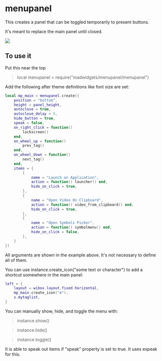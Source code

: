 # menupanel

This creates a panel that can be toggled temporarily to present buttons.

It's meant to replace the main panel until closed.

![](https://i.imgur.com/DktBQcC.gif)

## To use it

Put this near the top
>local menupanel = require("madwidgets/menupanel/menupanel")

Add the following after theme definitions like font size are set:

```lua
local mp_main = menupanel.create({ 
    position = "bottom",
    height = panel_height,
    autoclose = true,
    autoclose_delay = 5,
    hide_button = true,
    speak = false,
    on_right_click = function()
        lockscreen()
    end,
    on_wheel_up = function()
        prev_tag()
    end,
    on_wheel_down = function()
        next_tag()
    end,
    items = {
        {
            name = "Launch an Application",
            action = function() launcher() end,
            hide_on_click = true,
        },
        {
            name = "Open Video On Clipboard",
            action = function() video_from_clipboard() end,
            hide_on_click = true,
        },
        {
            name = "Open Symbols Picker",
            action = function() symbolmenu() end,
            hide_on_click = false,
        },
    }
})
```

All arguments are shown in the example above. It's not necessary to define all of them.

You can use instance.create_icon("some text or character") to add a shortcut somewhere in the main panel:
```lua
left = {
    layout = wibox.layout.fixed.horizontal,
    mp_main.create_icon("❇"),
    s.mytaglist,
}
```

You can manually show, hide, and toggle the menu with:

>instance.show()

>instance.hide()

>instance.toggle()

It is able to speak out items if "speak" property is set to true. It uses espeak for this.